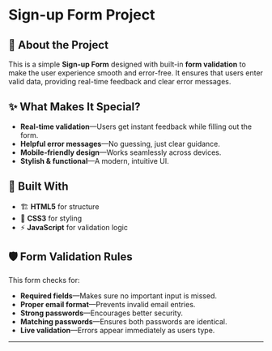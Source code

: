 # Sign-up Form Project

## 📌 About the Project
This is a simple **Sign-up Form** designed with built-in **form validation** to make the user experience smooth and error-free. It ensures that users enter valid data, providing real-time feedback and clear error messages.

## ✨ What Makes It Special?
- **Real-time validation**—Users get instant feedback while filling out the form.
- **Helpful error messages**—No guessing, just clear guidance.
- **Mobile-friendly design**—Works seamlessly across devices.
- **Stylish & functional**—A modern, intuitive UI.

## 🔧 Built With
- 🏗 **HTML5** for structure  
- 🎨 **CSS3** for styling  
- ⚡ **JavaScript** for validation logic  

## 🛡 Form Validation Rules
This form checks for:
- **Required fields**—Makes sure no important input is missed.
- **Proper email format**—Prevents invalid email entries.
- **Strong passwords**—Encourages better security.
- **Matching passwords**—Ensures both passwords are identical.
- **Live validation**—Errors appear immediately as users type.

---